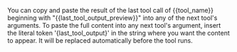 You can copy and paste the result of the last tool call of {{tool_name}} beginning with "{{last_tool_output_preview}}" into any of the next tool's arguments.
To paste the full content into any next tool's argument, insert the literal token '{last_tool_output}' in the string where you want the content to appear. It will be replaced automatically before the tool runs.
